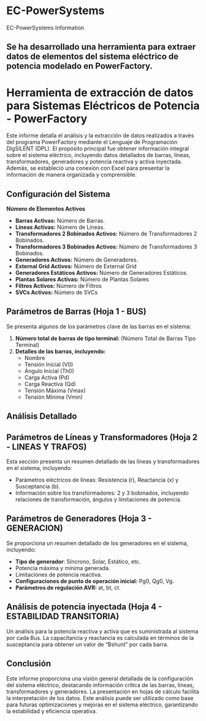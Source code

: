 # EC-PowerSystems
EC-PowerSystems Information

## Se ha desarrollado una herramienta para extraer datos de elementos del sistema eléctrico de potencia modelado en PowerFactory.

# Herramienta de extracción de datos para Sistemas Eléctricos de Potencia - PowerFactory

Este informe detalla el análisis y la extracción de datos realizados a través del programa PowerFactory mediante el Lenguaje de Programación DIgSILENT (DPL). El propósito principal fue obtener información integral sobre el sistema eléctrico, incluyendo datos detallados de barras, líneas, transformadores, generadores y potencia reactiva y activa inyectada. Además, se estableció una conexión con Excel para presentar la información de manera organizada y comprensible.

## Configuración del Sistema
  **Número de Elementos Activos**
  - **Barras Activas:** Número de Barras.
  - **Líneas Activas:** Número de Líneas.
  - **Transformadores 2 Bobinados Activos:** Número de Transformadores 2 Bobinados.
  - **Transformadores 3 Bobinados Activos:** Número de Transformadores 3 Bobinados.
  - **Generadores Activos:** Número de Generadores.
  - **External Grid Activos:** Número de External Grid
  - **Generadores Estáticos Activos:** Número de Generadores Estáticos
  - **Plantas Solares Activas:** Número de Plantas Solares
  - **Filtros Activos:** Número de Filtros
  - **SVCs Activos:** Número de SVCs


## Parámetros de Barras (Hoja 1 - BUS)
  Se presenta algunos de los parámetros clave de las barras en el sistema:

1. **Número total de barras de tipo terminal:** (Número Total de Barras Tipo Terminal)
2. **Detalles de las barras, incluyendo:**
    -	Nombre
    -	Tensión Inicial (V0)
    -	Ángulo Inicial (Th0)
    -	Carga Activa (Pd)
    -	Carga Reactiva (Qd)
    -	Tensión Máxima (Vmax)
    -	Tensión Mínima (Vmin)

## Análisis Detallado
  ## Parámetros de Líneas y Transformadores (Hoja 2 - LINEAS Y TRAFOS)
   Esta sección presenta un resumen detallado de las líneas y transformadores en el sistema, incluyendo:
  
  - Parámetros eléctricos de líneas: Resistencia (r), Reactancia (x) y Susceptancia (b).
  - Información sobre los transformadores: 2 y 3 bobinados, incluyendo relaciones de transformación, ángulos y limitaciones de potencia.

## Parámetros de Generadores (Hoja 3 - GENERACION)
  Se proporciona un resumen detallado de los generadores en el sistema, incluyendo:
  - **Tipo de generador**: Síncrono, Solar, Estático, etc.
  - Potencia máxima y mínima generada.
  - Limitaciones de potencia reactiva.
  - **Configuraciones de punto de operación inicial:** Pg0, Qg0, Vg.
  - **Parámetros de regulación AVR:** at, bt, ct.

## Análisis de potencia inyectada (Hoja 4 - ESTABILIDAD TRANSITORIA)
  Un análisis para la potencia reactiva y activa que es suministrada al sistema por cada Bus. La capacitancia y reactancia es calculada en términos de la susceptancia para obtener un valor de “Bshunt” por cada barra. 

## Conclusión
Este informe proporciona una visión general detallada de la configuración del sistema eléctrico, destacando información crítica de las barras, líneas, transformadores y generadores. La presentación en hojas de cálculo facilita la interpretación de los datos. Este análisis puede ser utilizado como base para futuras optimizaciones y mejoras en el sistema eléctrico, garantizando la estabilidad y eficiencia operativa.
